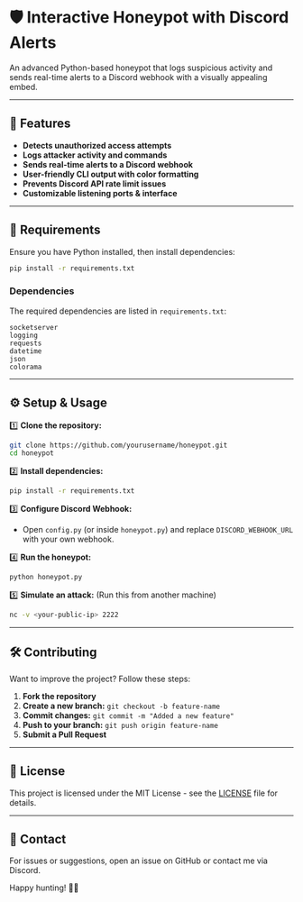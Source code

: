 # 🛡️ Interactive Honeypot with Discord Alerts

An advanced Python-based honeypot that logs suspicious activity and sends real-time alerts to a Discord webhook with a visually appealing embed.

---

## 🚀 Features
- **Detects unauthorized access attempts**
- **Logs attacker activity and commands**
- **Sends real-time alerts to a Discord webhook**
- **User-friendly CLI output with color formatting**
- **Prevents Discord API rate limit issues**
- **Customizable listening ports & interface**

---

## 📜 Requirements
Ensure you have Python installed, then install dependencies:

```bash
pip install -r requirements.txt
```

### Dependencies
The required dependencies are listed in `requirements.txt`:

```
socketserver
logging
requests
datetime
json
colorama
```

---

## ⚙️ Setup & Usage

1️⃣ **Clone the repository:**
```bash
git clone https://github.com/yourusername/honeypot.git
cd honeypot
```

2️⃣ **Install dependencies:**
```bash
pip install -r requirements.txt
```

3️⃣ **Configure Discord Webhook:**
- Open `config.py` (or inside `honeypot.py`) and replace `DISCORD_WEBHOOK_URL` with your own webhook.

4️⃣ **Run the honeypot:**
```bash
python honeypot.py
```

5️⃣ **Simulate an attack:** (Run this from another machine)
```bash
nc -v <your-public-ip> 2222
```

---

## 🛠️ Contributing

Want to improve the project? Follow these steps:

1. **Fork the repository**
2. **Create a new branch:** `git checkout -b feature-name`
3. **Commit changes:** `git commit -m "Added a new feature"`
4. **Push to your branch:** `git push origin feature-name`
5. **Submit a Pull Request**

---

## 📝 License

This project is licensed under the MIT License - see the [LICENSE](LICENSE) file for details.

---

## 📧 Contact

For issues or suggestions, open an issue on GitHub or contact me via Discord.

Happy hunting! 🕵️‍♂️
